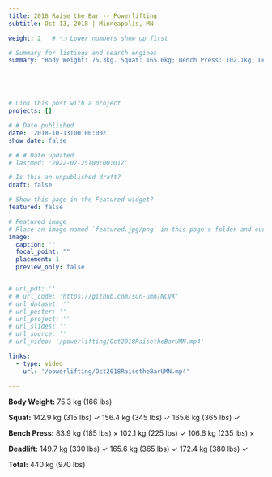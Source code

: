 ```yaml
---
title: 2018 Raise the Bar -- Powerlifting
subtitle: Oct 13, 2018 | Minneapolis, MN

weight: 2   # 👈 Lower numbers show up first

# Summary for listings and search engines
summary: "Body Weight: 75.3kg. Squat: 165.6kg; Bench Press: 102.1kg; Deadlift: 172.4kg. Total 440kg. "





# Link this post with a project
projects: []

# # Date published
date: '2018-10-13T00:00:00Z'
show_date: false

# # # Date updated
# lastmod: '2022-07-25T00:00:01Z'

# Is this an unpublished draft?
draft: false

# Show this page in the Featured widget?
featured: false

# Featured image
# Place an image named `featured.jpg/png` in this page's folder and customize its options here.
image:
  caption: ''
  focal_point: ""
  placement: 1
  preview_only: false


# url_pdf: ''
# # url_code: 'https://github.com/sun-umn/NCVX'
# url_dataset: ''
# url_poster: ''
# url_project: ''
# url_slides: ''
# url_source: ''
# url_video: '/powerlifting/Oct2018RaisetheBarUMN.mp4'

links:
  - type: video
    url: '/powerlifting/Oct2018RaisetheBarUMN.mp4'

---
```


**Body Weight:** 75.3 kg (166 lbs)

**Squat:**
142.9 kg (315 lbs) ✓ 156.4 kg (345 lbs) ✓ 165.6 kg (365 lbs) ✓

**Bench Press:**
83.9 kg (185 lbs) × 102.1 kg (225 lbs) ✓ 106.6 kg (235 lbs) ×

**Deadlift:**
149.7 kg (330 lbs) ✓ 165.6 kg (365 lbs) ✓ 172.4 kg (380 lbs) ✓

**Total:** 440 kg (970 lbs)